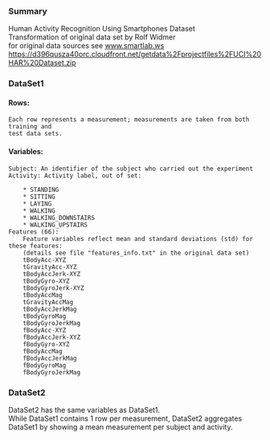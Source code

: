 
### Summary
Human Activity Recognition Using Smartphones Dataset  
Transformation of original data set by Rolf Widmer  
for original data sources see www.smartlab.ws  
https://d396qusza40orc.cloudfront.net/getdata%2Fprojectfiles%2FUCI%20HAR%20Dataset.zip


### DataSet1
#### Rows:
    Each row represents a measurement; measurements are taken from both training and 
    test data sets.

#### Variables:
    Subject: An identifier of the subject who carried out the experiment  
    Activity: Activity label, out of set: 
    
        * STANDING
        * SITTING
        * LAYING
        * WALKING
        * WALKING_DOWNSTAIRS
        * WALKING_UPSTAIRS
    Features (66):
        Feature variables reflect mean and standard deviations (std) for these features:
        (details see file "features_info.txt" in the original data set)
        tBodyAcc-XYZ
        tGravityAcc-XYZ
        tBodyAccJerk-XYZ
        tBodyGyro-XYZ
        tBodyGyroJerk-XYZ
        tBodyAccMag
        tGravityAccMag
        tBodyAccJerkMag
        tBodyGyroMag
        tBodyGyroJerkMag
        fBodyAcc-XYZ
        fBodyAccJerk-XYZ
        fBodyGyro-XYZ
        fBodyAccMag
        fBodyAccJerkMag
        fBodyGyroMag
        fBodyGyroJerkMag

### DataSet2

DataSet2 has the same variables as DataSet1.  
While DataSet1 contains 1 row per measurement, DataSet2 aggregates DataSet1 by showing a mean measurement per subject and activity.

